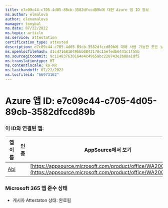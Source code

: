 ```yaml
---
title: e7c09c44-c705-4d05-89cb-3582dfccd89b에 대한 Azure 앱 ID 정보
ms.author: elmalova
author: elenamalova
manager: tonybal
ms.date: 07/22/2022
ms.topic: article
ms.service: attestation
certification_type: attested
description: e7c09c44-c705-4d05-89cb-3582dfccd89b에 대해 사용 가능한 모든 보안 및 규정 준수 정보입니다.
ms.openlocfilehash: d1cd71681049bbb0843178c15efedb6441c1f55b
ms.sourcegitcommit: 9c114837630164e4c4965abc220743e2b08a1df5
ms.translationtype: MT
ms.contentlocale: ko-KR
ms.lasthandoff: 07/22/2022
ms.locfileid: "66973162"
---
```

# <a name="azure-app-id-e7c09c44-c705-4d05-89cb-3582dfccd89b"></a>Azure 앱 ID: e7c09c44-c705-4d05-89cb-3582dfccd89b


### <a name="apps-associated-with-this-id"></a>이 ID와 연결된 앱:
| **앱 이름** | **인증** | **AppSource에서 보기** |
|--------------|---------------|-----------------------|
| [Abi](../forward/WA200003862.md) |  | [https://appsource.microsoft.com/product/office/WA200003862](https://appsource.microsoft.com/product/office/WA200003862) |

### <a name="microsoft-365-app-compliance-status"></a>Microsoft 365 앱 준수 상태
- 게시자 Attestaton 상태: 완료됨
